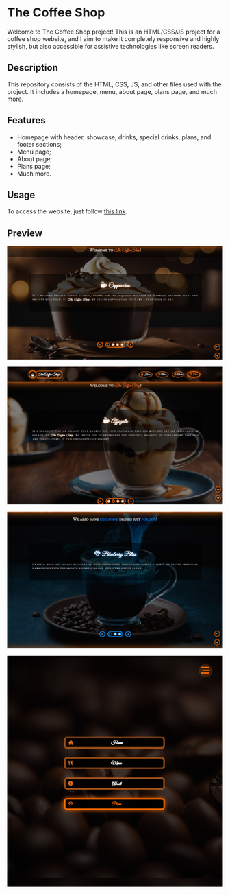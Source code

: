 # The Coffee Shop

Welcome to The Coffee Shop project! This is an HTML/CSS/JS project for a coffee shop website, and I aim to make it completely responsive and highly stylish, but also accessible for assistive technologies like screen readers.

## Description

This repository consists of the HTML, CSS, JS, and other files used with the project. It includes a homepage, menu, about page, plans page, and much more.

## Features

- Homepage with header, showcase, drinks, special drinks, plans, and footer sections;
- Menu page;
- About page;
- Plans page;
- Much more.

## Usage

To access the website, just follow [this link](https://filipe-2.github.io/TheCoffeeShop/).

## Preview

![Preview 1](assets/imgs/preview.png)

![Preview 2](assets/imgs/preview2.png)

![Preview 3](assets/imgs/preview3.png)

![Preview 4](assets/imgs/preview4.png)
